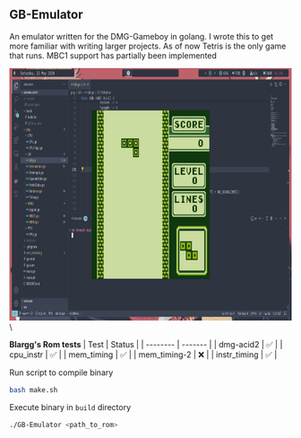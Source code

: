 
## GB-Emulator

An emulator written for the DMG-Gameboy in golang. I wrote this to get more familiar with writing larger projects.
As of now Tetris is the only game that runs. MBC1 support has partially been implemented

<img src="./images/tetris.png" width="800" height="450" alt="tetris_screenshit"/> \

**Blargg's Rom tests**
| Test          | Status  |
| --------      | ------- |
| dmg-acid2     |   ✅    |
| cpu_instr     |   ✅    |
| mem_timing    |   ✅    |
| mem_timing-2  |   ❌    |
| instr_timing  |   ✅    |


Run script to compile binary

```bash
bash make.sh
```

Execute binary in `build` directory
```bash
./GB-Emulator <path_to_rom>
```